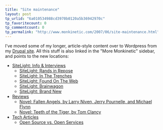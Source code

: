 ```yaml
---
title: "Site maintenance"
layout: post
tp_urlid: "6a010534988cd3970b0120a5b36942970c"
tp_favoritecount: 0
tp_commentcount: 0
tp_permalink: "http://www.monkinetic.com/2007/06/site-maintenance.html"
---
```

I&#39;ve moved some of my longer, article-style content over to Wordpress from my [Drupal site](http://redmonk.net/more). All this stuff is also linked in the &quot;More Monkinetic&quot; sidebar, and points to the new locations:

<ul><li class="page_item"><a href="http://redmonk.net/more_monkinetic/sitelight/" title="SiteLight: Info &amp; Interviews">SiteLight: Info &amp; Interviews</a>
	<ul>
	<li class="page_item"><a href="http://redmonk.net/more_monkinetic/sitelight/randsinrepose/" title="SiteLight: Rands in Repose">SiteLight: Rands in Repose</a></li>
	<li class="page_item"><a href="http://redmonk.net/more_monkinetic/sitelight/inthetrenches/" title="SiteLight: In The Trenches">SiteLight: In The Trenches</a></li>
	<li class="page_item"><a href="http://redmonk.net/more_monkinetic/sitelight/foundontheweb/" title="SiteLight: Found On The Web">SiteLight: Found On The Web</a></li>
	<li class="page_item"><a href="http://redmonk.net/more_monkinetic/sitelight/brainwagaon/" title="SiteLight: Brainwagon">SiteLight: Brainwagon</a></li>
	<li class="page_item"><a href="http://redmonk.net/more_monkinetic/sitelight/brandnew/" title="SiteLight: Brand New">SiteLight: Brand New</a></li>
	</ul>
</li>
<li class="page_item"><a href="http://redmonk.net/more_monkinetic/reviews/" title="Reviews">Reviews</a>
	<ul>
	<li class="page_item"><a href="http://redmonk.net/more_monkinetic/reviews/fallenangels/" title="Novel: Fallen Angels, by Larry Niven, Jerry Pournelle, and Michael Flynn">Novel: Fallen Angels, by Larry Niven, Jerry Pournelle, and Michael Flynn</a></li>
	<li class="page_item"><a href="http://redmonk.net/more_monkinetic/reviews/teethofthetiger/" title="Novel: Teeth of the Tiger, by Tom Clancy">Novel: Teeth of the Tiger, by Tom Clancy</a></li>
	</ul>
</li>
<li class="page_item"><a href="http://redmonk.net/more_monkinetic/tech/" title="Tech Articles">Tech Articles</a>
	<ul>
	<li class="page_item"><a href="http://redmonk.net/more_monkinetic/tech/open-source-open-services/" title="Open Source vs. Open Services">Open Source vs. Open Services</a></li>
	</ul>
</li>
</ul>

